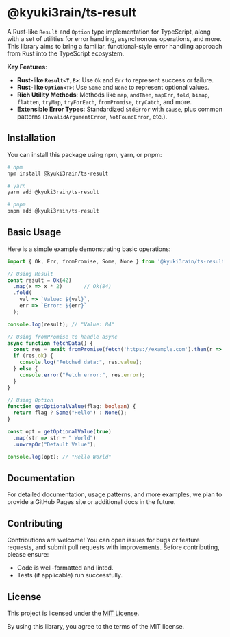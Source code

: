# @kyuki3rain/ts-result

A Rust-like `Result` and `Option` type implementation for TypeScript, along with a set of utilities for error handling, asynchronous operations, and more. This library aims to bring a familiar, functional-style error handling approach from Rust into the TypeScript ecosystem.

**Key Features**:
- **Rust-like `Result<T,E>`**: Use `Ok` and `Err` to represent success or failure.
- **Rust-like `Option<T>`**: Use `Some` and `None` to represent optional values.
- **Rich Utility Methods**: Methods like `map`, `andThen`, `mapErr`, `fold`, `bimap`, `flatten`, `tryMap`, `tryForEach`, `fromPromise`, `tryCatch`, and more.
- **Extensible Error Types**: Standardized `StdError` with `cause`, plus common patterns (`InvalidArgumentError`, `NotFoundError`, etc.).

## Installation

You can install this package using npm, yarn, or pnpm:

```bash
# npm
npm install @kyuki3rain/ts-result

# yarn
yarn add @kyuki3rain/ts-result

# pnpm
pnpm add @kyuki3rain/ts-result
```

## Basic Usage

Here is a simple example demonstrating basic operations:

```typescript
import { Ok, Err, fromPromise, Some, None } from '@kyuki3rain/ts-result';

// Using Result
const result = Ok(42)
  .map(x => x * 2)       // Ok(84)
  .fold(
    val => `Value: ${val}`,
    err => `Error: ${err}`
  );

console.log(result); // "Value: 84"

// Using fromPromise to handle async
async function fetchData() {
  const res = await fromPromise(fetch('https://example.com').then(r => r.text()));
  if (res.ok) {
    console.log("Fetched data:", res.value);
  } else {
    console.error("Fetch error:", res.error);
  }
}

// Using Option
function getOptionalValue(flag: boolean) {
  return flag ? Some("Hello") : None();
}

const opt = getOptionalValue(true)
  .map(str => str + " World")
  .unwrapOr("Default Value");

console.log(opt); // "Hello World"
```

## Documentation

For detailed documentation, usage patterns, and more examples, we plan to provide a GitHub Pages site or additional docs in the future.

## Contributing

Contributions are welcome! You can open issues for bugs or feature requests, and submit pull requests with improvements. Before contributing, please ensure:
- Code is well-formatted and linted.
- Tests (if applicable) run successfully.

## License

This project is licensed under the [MIT License](./LICENSE).

By using this library, you agree to the terms of the MIT license.